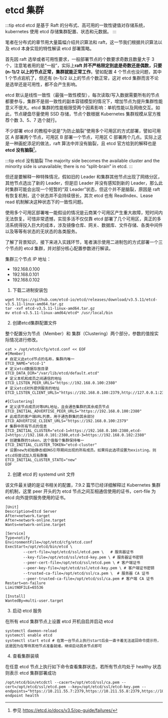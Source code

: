 # etcd 集群

:::tip etcd
etcd 是基于 Raft 的分布式、高可用的一致性键值对存储系统，kubernetes 使用 etcd 存储集群配置、状态和元数据。
:::

笔者在分布式的章节用大量篇幅介绍共识算法和 raft，这一节我们根据共识算法以及 etcd 本身实现的特性解读 etcd 部署策略。

首先因 raft 选举或者可用性要求，一般部署节点的个数要求奇数且数量大于 3 个，注意笔者用的是“一般”，实际上**raft 并不严格限定到底是奇数还是偶数，只要 (n-1)/2 以上的节点正常，集群就能正常工作**。譬如配置 4 个节点也没问题，其中 1 个节点宕机了，但还有 (n-1)/2 以上的节点个数正常，这对 etcd 集群而言不论是选举还是可用性，都不会产生影响。

etcd 默认是线性一致性（最强一致性模型），每次读取/写入数据需要所有的节点都要参与，集群不是弱一致性的副本容错模型的情况下，增加节点为提升集群性能意义不很大。etcd 集群的性能极限受两个因素影响：单机性能以及网络交互。如此，节点硬盘尽量使用 SSD 存储，节点个数根据 Kubernetes 集群规模从官方推荐个数 3、5、7 选个就行。

不少部署 etcd 的教程中说是“为防止脑裂”使用多个可用区的方式部署，譬如可用区 A 部署两个节点，可用区 B 部署一个节点，可用区 C 部署两个几点。实际上这是一种画蛇添足的做法，raft 算法中并没有脑裂，且 etcd 官方给到的解释也是 **etcd 没有脑裂**[^1]。

:::tip etcd 没有脑裂
The majority side becomes the available cluster and the minority side is unavailable; there is no “split-brain” in etcd.
:::

但还是要解释一种特殊情况，假如旧的 Leader 和集群其他节点出现了网络分区，其他节点选出了新的 Leader，但是旧 Leader 并没有感知到新的 Leader，那么此时集群可能会出现一个短暂的“双 Leader”状态，但这个并不是脑裂，原因是 raft 有恢复机制，这个状态并不会持续很长，其次 etcd 也有 ReadIndex、Lease read 机制解决这种状态下的一致性问题。

使用多个可用区部署唯一能假设的情况是云商某个可用区产生重大故障，短时间内无法恢复。可惜非常遗憾，实现多活不仅仅靠 etcd 部署了几个可用区，真正的多活系统得投入巨大的成本，涉及镜像仓库、网关、数据库、文件存储、各类中间件以及等等有状态的无状态的各类服务。


了解了背景知识，接下来进入实践环节，笔者演示使用二进制包的方式部署一个三个节点的 etcd 集群，并对部分核心配置参数进行解读。

集群三个节点 IP 地址：

- 192.168.0.100
- 192.168.0.101
- 192.168.0.102


1. 下载二进制安装包

```
wget https://github.com/etcd-io/etcd/releases/download/v3.5.11/etcd-v3.5.11-linux-amd64.tar.gz
tar -xvf etcd-v3.5.11-linux-amd64.tar.gz
mv etcd-v3.5.11-linux-amd64/etcd* /usr/local/bin
```

2. 创建etcd集群配置文件

整个配置分为节点（Member）和 集群（Clustering）两个部分，参数的值按实际情况进行修改。

```
cat > /opt/etcd/cfg/etcd.conf << EOF
#[Member]
# 自定义此etcd节点的名称，集群内唯一
ETCD_NAME="etcd-1"
# 定义etcd数据存放目录
ETCD_DATA_DIR="/var/lib/etcd/default.etcd"
# 定义本机和成员之间通信的地址
ETCD_LISTEN_PEER_URLS="https://192.168.0.100:2380" 
# 定义etcd对外提供服务的地址
ETCD_LISTEN_CLIENT_URLS="https://192.168.0.100:2379,http://127.0.0.1:2379"

#[Clustering]
# 定义该节点成员对等URL地址，且会通告集群的其余成员节点
ETCD_INITIAL_ADVERTISE_PEER_URLS="https://192.168.0.100:2380"
# 此成员的客户端URL列表，用于通告群集的其余部分
ETCD_ADVERTISE_CLIENT_URLS="https://192.168.0.100:2379"
# 集群中所有节点的信息
ETCD_INITIAL_CLUSTER="etcd-1=https://192.168.0.100:2380,etcd-2=https://192.168.0.101:2380,etcd-3=https://192.168.0.102:2380"
# 创建集群的token，这个值每个集群保持唯一
ETCD_INITIAL_CLUSTER_TOKEN="etcd-cluster"
# 设置new为初始静态或DNS引导期间出现的所有成员。如果将此选项设置为existing，则etcd将尝试加入现有群集
ETCD_INITIAL_CLUSTER_STATE="new"
EOF
```

2. 创建 etcd 的 systemd unit 文件

该文件最关键的是证书相关的配置，7.9.2 篇节已经详细解释过 Kubernetes 集群的机制，这里 peer 开头的为 etcd 节点之间互相通信使用的证书，cert-file 为 etcd 向外提供服务使用的证书。
```
[Unit]
Description=Etcd Server
After=network.target
After=network-online.target
Wants=network-online.target

[Service]
Type=notify
EnvironmentFile=/opt/etcd/cfg/etcd.conf
ExecStart=/opt/etcd/bin/etcd \
        --cert-file=/opt/etcd/ssl/etcd.pem \   # 服务器证书
        --key-file=/opt/etcd/ssl/etcd-key.pem \ # 服务器证书密钥
        --peer-cert-file=/opt/etcd/ssl/etcd.pem \ # 客户端证书
        --peer-key-file=/opt/etcd/ssl/etcd-key.pem \ # 客户端证书密钥
        --trusted-ca-file=/opt/etcd/ssl/ca.pem \  # 服务器 CA 证书 
        --peer-trusted-ca-file=/opt/etcd/ssl/ca.pem # 客户端 CA 证书  
Restart=on-failure
LimitNOFILE=65536

[Install]
WantedBy=multi-user.target
```

3. 启动 etcd 服务

在所有 etcd 集群节点上设置 etcd 开机自启并启动 etcd

```
systemctl daemon-reload
systemctl enable etcd
systemctl start etcd # 在第一台节点上执行start后会一直卡着无法返回命令提示符，这是因为在等待其他节点准备就绪，继续启动其余节点即可
```

4. 查看集群装填

在任意 etcd 节点上执行如下命令查看集群状态，若所有节点均处于 healthy 状态则表示 etcd 集群部署成功

```
/opt/etcd/bin/etcdctl --cacert=/opt/etcd/ssl/ca.pem --cert=/opt/etcd/ssl/etcd.pem --key=/opt/etcd/ssl/etcd-key.pem --endpoints="https://10.211.55.7:2379,https://10.211.55.8:2379,https://10.211.55.9:2379" endpoint health
```

[^1]: 参见 https://etcd.io/docs/v3.5/op-guide/failures/